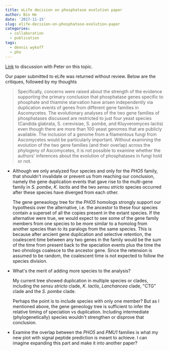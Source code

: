 ```yaml
---
title: eLife decision on phosphatase evolution paper
author: Bin He
date: '2017-11-15'
slug: elife-decision-on-phosphatase-evolution-paper
categories:
  - collaboration
  - publication
tags:
  - dennis wykoff
  - pho
---
```


[Link](/docs/2017-11-16-chat-with-peter-on-phosphatase-evolution.md) to discussion with Peter on this topic.

Our paper submitted to eLife was returned without review. Below are the critiques, followed by my thoughts

> Specifically, concerns were raised about the strength of the evidence supporting the primary conclusion that phosphatase genes specific to phosphate and thiamine starvation have arisen independently via duplication events of genes from different gene families in Ascomycetes. The evolutionary analyses of the two gene families of phosphatases discussed are restricted to just four yeast species (Candida glabrata, S. cerevisiae, S. pombe, and Kluyveromyces lactis) even though there are more than 100 yeast genomes that are publicly available. The inclusion of a genome from a filamentous fungi from Ascomycetes would be particularly important. Without examining the evolution of the two gene families (and their overlap) across the phylogeny of Ascomycetes, it is not possible to examine whether the authors' inferences about the evolution of phosphatases in fungi hold or not.

- Although we only analyzed four species and only for the _PHO5_ family, that shouldn't invalidate or prevent us from reaching our conclusion, namely the gene duplication events that gave rise to the multi-gene family in _S. pombe_, _K. lactis_ and the two _sensu stricto_ species occurred after these species have diverged from each other. 

    The gene geneaology tree for the _PHO5_ homologs strongly support our hypothesis over the alternative, i.e. the ancestor to these four species contain a superset of all the copies present in the extant species. If the alternative were true, we would expect to see some of the gene family members from one species to be more similar to a homolog from another species than to its paralogs from the same species. This is because after ancient gene duplication and selective retention, the coalescent time between any two genes in the family would be the sum of the time from present back to the speciation events plus the time the two ohnologs coalesce to the ancestor gene. Since the retension is assumed to be random, the coalescent time is not expected to follow the species division.
    
- What's the merit of adding more species to the analysis? 

    My current tree showed duplication in multiple species or clades, including the _sensu stricto_ clade, _K. lactis_, _Lanchancea_ clade, "CTG" clade and the _S. pombe_ clade. 
    
    Perhaps the point is to include species with only one member? But as I mentioned above, the gene geneology tree is sufficient to infer the relative timing of speciation vs duplication. Including intermediate (phylogenetically) species wouldn't strengthen or disprove that conclusion.
    
- Examine the overlap between the _PHO5_ and _PMU1_ families is what my new plot with signal peptide prediction is meant to achieve. I can imagine expanding this part and make it into another paper?
